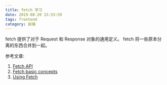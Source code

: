 ```yaml
---
title: fetch 学习
date: 2019-08-20 15:53:59
tags: frontend
category: 前端
---
```


fetch 提供了对于 Request 和 Response 对象的通用定义。
fetch 将一些原本分离的东西合并到一起。

参考文章:
1. [Fetch API](https://developer.mozilla.org/zh-CN/docs/Web/API/Fetch_API)
2. [Fetch basic concepts](https://developer.mozilla.org/en-US/docs/Web/API/Fetch_API/Basic_concepts)
3. [Using Fetch](https://developer.mozilla.org/en-US/docs/Web/API/Fetch_API/Using_Fetch)